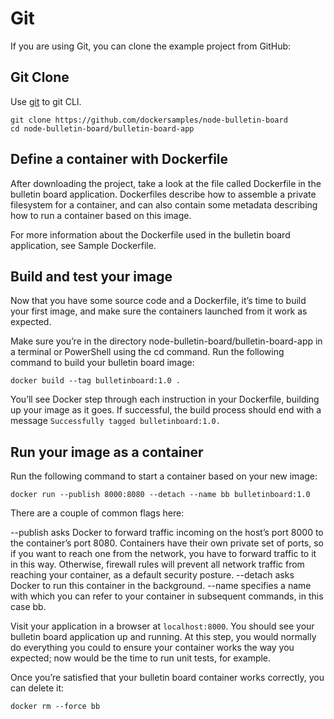 # Git

If you are using Git, you can clone the example project from GitHub:


## Git Clone

Use [git](https://git-scm.com/downloads) to git CLI.

```
git clone https://github.com/dockersamples/node-bulletin-board
cd node-bulletin-board/bulletin-board-app
```


## Define a container with Dockerfile
After downloading the project, take a look at the file called Dockerfile in the bulletin board application. Dockerfiles describe how to assemble a private filesystem for a container, and can also contain some metadata describing how to run a container based on this image.

For more information about the Dockerfile used in the bulletin board application, see Sample Dockerfile.

## Build and test your image
Now that you have some source code and a Dockerfile, it’s time to build your first image, and make sure the containers launched from it work as expected.

Make sure you’re in the directory node-bulletin-board/bulletin-board-app in a terminal or PowerShell using the cd command. Run the following command to build your bulletin board image:


```
docker build --tag bulletinboard:1.0 .
```

You’ll see Docker step through each instruction in your Dockerfile, building up your image as it goes. If successful, the build process should end with a message 
` Successfully tagged bulletinboard:1.0. `

## Run your image as a container
Run the following command to start a container based on your new image:
```
docker run --publish 8000:8080 --detach --name bb bulletinboard:1.0
```

There are a couple of common flags here:

--publish asks Docker to forward traffic incoming on the host’s port 8000 to the container’s port 8080. Containers have their own private set of ports, so if you want to reach one from the network, you have to forward traffic to it in this way. Otherwise, firewall rules will prevent all network traffic from reaching your container, as a default security posture.
--detach asks Docker to run this container in the background.
--name specifies a name with which you can refer to your container in subsequent commands, in this case bb.

Visit your application in a browser at `localhost:8000`. You should see your bulletin board application up and running. At this step, you would normally do everything you could to ensure your container works the way you expected; now would be the time to run unit tests, for example.

Once you’re satisfied that your bulletin board container works correctly, you can delete it:

```
docker rm --force bb
```

